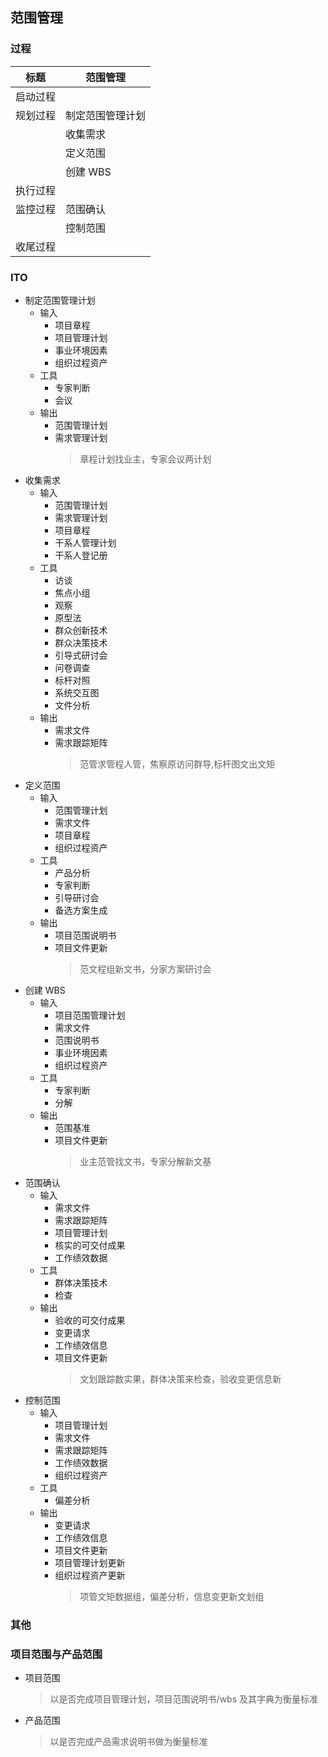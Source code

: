 ## 范围管理

### 过程

| 标题     | 范围管理         |
| -------- | ---------------- |
| 启动过程 |                  |
| 规划过程 | 制定范围管理计划 |
|          | 收集需求         |
|          | 定义范围         |
|          | 创建 WBS         |
| 执行过程 |                  |
| 监控过程 | 范围确认         |
|          | 控制范围         |
| 收尾过程 |                  |

### ITO

- 制定范围管理计划
  - 输入
    - 项目章程
    - 项目管理计划
    - 事业环境因素
    - 组织过程资产
  - 工具
    - 专家判断
    - 会议
  - 输出
    - 范围管理计划
    - 需求管理计划
      > 章程计划找业主，专家会议两计划
- 收集需求
  - 输入
    - 范围管理计划
    - 需求管理计划
    - 项目章程
    - 干系人管理计划
    - 干系人登记册
  - 工具
    - 访谈
    - 焦点小组
    - 观察
    - 原型法
    - 群众创新技术
    - 群众决策技术
    - 引导式研讨会
    - 问卷调查
    - 标杆对照
    - 系统交互图
    - 文件分析
  - 输出
    - 需求文件
    - 需求跟踪矩阵
      > 范管求管程人管，焦察原访问群导,标杆图文出文矩
- 定义范围
  - 输入
    - 范围管理计划
    - 需求文件
    - 项目章程
    - 组织过程资产
  - 工具
    - 产品分析
    - 专家判断
    - 引导研讨会
    - 备选方案生成
  - 输出
    - 项目范围说明书
    - 项目文件更新
      > 范文程组新文书，分家方案研讨会
- 创建 WBS
  - 输入
    - 项目范围管理计划
    - 需求文件
    - 范围说明书
    - 事业环境因素
    - 组织过程资产
  - 工具
    - 专家判断
    - 分解
  - 输出
    - 范围基准
    - 项目文件更新
      > 业主范管找文书，专家分解新文基
- 范围确认
  - 输入
    - 需求文件
    - 需求跟踪矩阵
    - 项目管理计划
    - 核实的可交付成果
    - 工作绩效数据
  - 工具
    - 群体决策技术
    - 检查
  - 输出
    - 验收的可交付成果
    - 变更请求
    - 工作绩效信息
    - 项目文件更新
      > 文划跟踪数实果，群体决策来检查，验收变更信息新
- 控制范围
  - 输入
    - 项目管理计划
    - 需求文件
    - 需求跟踪矩阵
    - 工作绩效数据
    - 组织过程资产
  - 工具
    - 偏差分析
  - 输出
    - 变更请求
    - 工作绩效信息
    - 项目文件更新
    - 项目管理计划更新
    - 组织过程资产更新
      > 项管文矩数据组，偏差分析，信息变更新文划组

### 其他

### 项目范围与产品范围

- 项目范围
  > 以是否完成项目管理计划，项目范围说明书/wbs 及其字典为衡量标准
- 产品范围
  > 以是否完成产品需求说明书做为衡量标准
